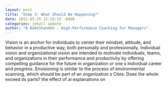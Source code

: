 ```yaml
--- 
layout: post 
title: "Step 3: What Should Be Happening?" 
date: 2022-05-25 22:16:33 -0400 
categories: jekyll update 
author: "B Bakhshandeh - High-Performance Coaching for Managers" 
--- 
```

Vision is an anchor for individuals to center their mindset, attitude, and behavior in a productive way, both personally and professionally. Individual vision and organizational vision are intended to motivate individuals, teams, and organizations in their performance and productivity by offering compelling guidance for the future in organization or one s individual career and progress. Envisioning is similar to the process of environmental scanning, which should be part of an organization s Cites: Does the whole exceed its parts? the effect of ai explanations on